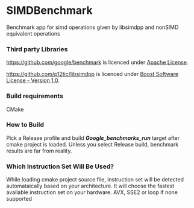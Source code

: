 # SIMDBenchmark
Benchmark app for simd operations given by libsimdpp and nonSIMD equivalent operations

### Third party Libraries
https://github.com/google/benchmark is licenced under [Apache License](benchmark/LICENSE).

https://github.com/p12tic/libsimdpp is licenced under [Boost Software License - Version 1.0](libsimdpp/LICENSE_1_0.txt).

### Build requirements
CMake

### How to Build
Pick a Release profile and build ***Google_benchmarks_run*** target after cmake project is loaded.
Unless you select Release build, benchmark results are far from reality.

### Which Instruction Set Will Be Used?
While loading cmake project source file, instruction set will be detected automataically based on your architecture. It will choose the fastest available instruction set on your hardware.
AVX, SSE2 or loop if none supported